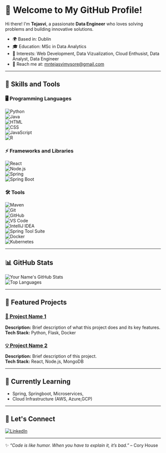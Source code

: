 # 👋 Welcome to My GitHub Profile!

Hi there! I'm **Tejasvi**, a passionate **Data Engineer** who loves solving problems and building innovative solutions.  

- 🌍 Based in: Dublin  
- 🎓 Education: MSc in Data Analytics  
- 🌟 Interests: Web Development, Data Vizualization, Cloud Enthusist, Data Analyst, Data Engineer  
- 📧 Reach me at: mntejasvimysore@gmail.com  

---
## 🚀 Skills and Tools  
### 🖥️ Programming Languages  
![Python](https://img.shields.io/badge/Python-3776AB?style=for-the-badge&logo=python&logoColor=white)  
![Java](https://img.shields.io/badge/Java-007396?style=for-the-badge&logo=java&logoColor=white)  
![HTML](https://img.shields.io/badge/HTML5-E34F26?style=for-the-badge&logo=html5&logoColor=white)  
![CSS](https://img.shields.io/badge/CSS3-1572B6?style=for-the-badge&logo=css3&logoColor=white)  
![JavaScript](https://img.shields.io/badge/JavaScript-F7DF1E?style=for-the-badge&logo=javascript&logoColor=black)  
![R](https://img.shields.io/badge/R-276DC3?style=for-the-badge&logo=r&logoColor=white)  

### ⚡ Frameworks and Libraries  
![React](https://img.shields.io/badge/React-20232A?style=for-the-badge&logo=react&logoColor=61DAFB)  
![Node.js](https://img.shields.io/badge/Node.js-339933?style=for-the-badge&logo=node.js&logoColor=white)  
![Spring](https://img.shields.io/badge/Spring-6DB33F?style=for-the-badge&logo=spring&logoColor=white)  
![Spring Boot](https://img.shields.io/badge/Spring%20Boot-6DB33F?style=for-the-badge&logo=springboot&logoColor=white)  

### 🛠️ Tools  
![Maven](https://img.shields.io/badge/Maven-C71A36?style=for-the-badge&logo=apachemaven&logoColor=white)  
![Git](https://img.shields.io/badge/Git-F05032?style=for-the-badge&logo=git&logoColor=white)  
![GitHub](https://img.shields.io/badge/GitHub-181717?style=for-the-badge&logo=github&logoColor=white)  
![VS Code](https://img.shields.io/badge/VS%20Code-007ACC?style=for-the-badge&logo=visual-studio-code&logoColor=white)  
![IntelliJ IDEA](https://img.shields.io/badge/IntelliJ%20IDEA-000000?style=for-the-badge&logo=intellijidea&logoColor=white)  
![Spring Tool Suite](https://img.shields.io/badge/Spring%20Tool%20Suite-6DB33F?style=for-the-badge&logo=spring&logoColor=white)  
![Docker](https://img.shields.io/badge/Docker-2496ED?style=for-the-badge&logo=docker&logoColor=white)  
![Kubernetes](https://img.shields.io/badge/Kubernetes-326CE5?style=for-the-badge&logo=kubernetes&logoColor=white) 

---

## 📊 GitHub Stats  

![Your Name's GitHub Stats](https://github-readme-stats.vercel.app/api?username=tejasvi91&show_icons=true&theme=radical)  
![Top Languages](https://github-readme-stats.vercel.app/api/top-langs/?username=tejasvi91&layout=compact&theme=radical)  

---

## 🌟 Featured Projects  

### [🚀 Project Name 1](https://github.com/YourUsername/Project1)  
**Description:** Brief description of what this project does and its key features.  
**Tech Stack:** Python, Flask, Docker  

### [💡 Project Name 2](https://github.com/YourUsername/Project2)  
**Description:** Brief description of this project.  
**Tech Stack:** React, Node.js, MongoDB  

---

## 🌱 Currently Learning  
- Spring, Springboot, Microservices,  
- Cloud Infrastructure (AWS, Azure,GCP)  

---

## 🤝 Let's Connect  

[![LinkedIn](https://img.shields.io/badge/LinkedIn-0A66C2?style=for-the-badge&logo=linkedin&logoColor=white)](https://www.linkedin.com/in/tejasvi-m-n-578598249/)  

---

✨ _“Code is like humor. When you have to explain it, it’s bad.”_ – Cory House  
